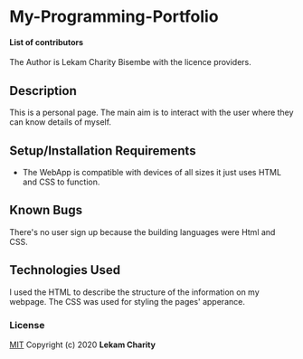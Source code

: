 # My-Programming-Portfolio

#### **List of contributors**
The Author is Lekam Charity Bisembe with the licence providers.

## Description
This is a personal page. The main aim is to interact with the user where they can know details of myself.

## Setup/Installation Requirements
* The WebApp is compatible with devices of all sizes 
  it just uses HTML and CSS to function.

## Known Bugs
There's no user sign up because the building languages were Html and CSS.

## Technologies Used
I used the HTML to describe the structure of the information on my webpage. The CSS was used for styling the pages' apperance.

 ### License
  [MIT](https://github.com/LekamCharity/my-portfolio/blob/master/LICENSE.md)
Copyright (c) 2020 **Lekam Charity**

